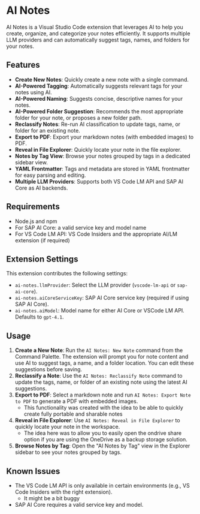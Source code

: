 # AI Notes

AI Notes is a Visual Studio Code extension that leverages AI to help you create, organize, and categorize your notes efficiently. It supports multiple LLM providers and can automatically suggest tags, names, and folders for your notes.

## Features

- **Create New Notes**: Quickly create a new note with a single command.
- **AI-Powered Tagging**: Automatically suggests relevant tags for your notes using AI.
- **AI-Powered Naming**: Suggests concise, descriptive names for your notes.
- **AI-Powered Folder Suggestion**: Recommends the most appropriate folder for your note, or proposes a new folder path.
- **Reclassify Notes**: Re-run AI classification to update tags, name, or folder for an existing note.
- **Export to PDF**: Export your markdown notes (with embedded images) to PDF.
- **Reveal in File Explorer**: Quickly locate your note in the file explorer.
- **Notes by Tag View**: Browse your notes grouped by tags in a dedicated sidebar view.
- **YAML Frontmatter**: Tags and metadata are stored in YAML frontmatter for easy parsing and editing.
- **Multiple LLM Providers**: Supports both VS Code LM API and SAP AI Core as AI backends.

## Requirements

- Node.js and npm
- For SAP AI Core: a valid service key and model name
- For VS Code LM API: VS Code Insiders and the appropriate AI/LM extension (if required)

## Extension Settings

This extension contributes the following settings:

- `ai-notes.llmProvider`: Select the LLM provider (`vscode-lm-api` or `sap-ai-core`).
- `ai-notes.aiCoreServiceKey`: SAP AI Core service key (required if using SAP AI Core).
- `ai-notes.aiModel`: Model name for either AI Core or VSCode LM API. Defaults to `gpt-4.1`.

## Usage

1. **Create a New Note**: Run the `AI Notes: New Note` command from the Command Palette. The extension will prompt you for note content and use AI to suggest tags, a name, and a folder location. You can edit these suggestions before saving.
2. **Reclassify a Note**: Use the `AI Notes: Reclassify Note` command to update the tags, name, or folder of an existing note using the latest AI suggestions.
3. **Export to PDF**: Select a markdown note and run `AI Notes: Export Note to PDF` to generate a PDF with embedded images.
   - This functionality was created with the idea to be able to quickly create fully portable and sharable notes
4. **Reveal in File Explorer**: Use `AI Notes: Reveal in File Explorer` to quickly locate your note in the workspace.
   - The idea here was to allow you to easily open the ondrive share option if you are using the OneDrive as a backup storage solution.
5. **Browse Notes by Tag**: Open the "AI Notes by Tag" view in the Explorer sidebar to see your notes grouped by tags.

## Known Issues

- The VS Code LM API is only available in certain environments (e.g., VS Code Insiders with the right extension).
  - It might be a bit buggy
- SAP AI Core requires a valid service key and model.
